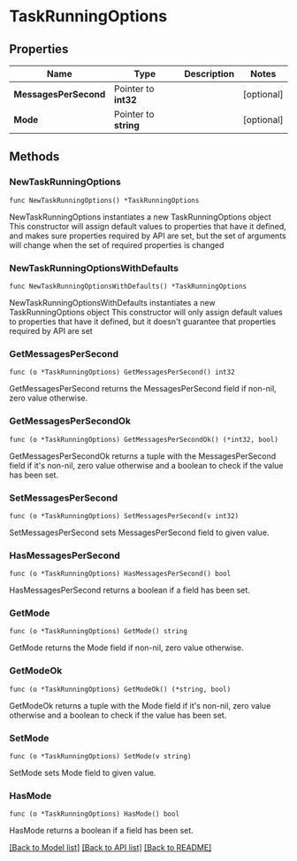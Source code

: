 # TaskRunningOptions

## Properties

Name | Type | Description | Notes
------------ | ------------- | ------------- | -------------
**MessagesPerSecond** | Pointer to **int32** |  | [optional] 
**Mode** | Pointer to **string** |  | [optional] 

## Methods

### NewTaskRunningOptions

`func NewTaskRunningOptions() *TaskRunningOptions`

NewTaskRunningOptions instantiates a new TaskRunningOptions object
This constructor will assign default values to properties that have it defined,
and makes sure properties required by API are set, but the set of arguments
will change when the set of required properties is changed

### NewTaskRunningOptionsWithDefaults

`func NewTaskRunningOptionsWithDefaults() *TaskRunningOptions`

NewTaskRunningOptionsWithDefaults instantiates a new TaskRunningOptions object
This constructor will only assign default values to properties that have it defined,
but it doesn't guarantee that properties required by API are set

### GetMessagesPerSecond

`func (o *TaskRunningOptions) GetMessagesPerSecond() int32`

GetMessagesPerSecond returns the MessagesPerSecond field if non-nil, zero value otherwise.

### GetMessagesPerSecondOk

`func (o *TaskRunningOptions) GetMessagesPerSecondOk() (*int32, bool)`

GetMessagesPerSecondOk returns a tuple with the MessagesPerSecond field if it's non-nil, zero value otherwise
and a boolean to check if the value has been set.

### SetMessagesPerSecond

`func (o *TaskRunningOptions) SetMessagesPerSecond(v int32)`

SetMessagesPerSecond sets MessagesPerSecond field to given value.

### HasMessagesPerSecond

`func (o *TaskRunningOptions) HasMessagesPerSecond() bool`

HasMessagesPerSecond returns a boolean if a field has been set.

### GetMode

`func (o *TaskRunningOptions) GetMode() string`

GetMode returns the Mode field if non-nil, zero value otherwise.

### GetModeOk

`func (o *TaskRunningOptions) GetModeOk() (*string, bool)`

GetModeOk returns a tuple with the Mode field if it's non-nil, zero value otherwise
and a boolean to check if the value has been set.

### SetMode

`func (o *TaskRunningOptions) SetMode(v string)`

SetMode sets Mode field to given value.

### HasMode

`func (o *TaskRunningOptions) HasMode() bool`

HasMode returns a boolean if a field has been set.


[[Back to Model list]](../README.md#documentation-for-models) [[Back to API list]](../README.md#documentation-for-api-endpoints) [[Back to README]](../README.md)



